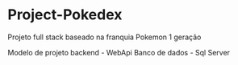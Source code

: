 # Project-Pokedex
Projeto full stack baseado na franquia Pokemon 1 geração

Modelo de projeto backend - WebApi
Banco de dados - Sql Server

